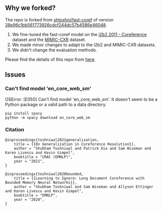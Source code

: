 ## Why we forked?
The repo is forked from [shtoshni/fast-coref](https://github.com/shtoshni/fast-coref) of version [38e96c1bb561773926cdcf244dc57b4586e46048](https://github.com/shtoshni/fast-coref/tree/38e96c1bb561773926cdcf244dc57b4586e46048).

1. We fine-tuned the fast-coref model on the [i2b2 2011 - Coreference](https://portal.dbmi.hms.harvard.edu/projects/n2c2-nlp/) dataset and the [MIMIC-CXR](https://physionet.org/content/mimic-cxr/2.0.0/) dataset.
2. We made minor changes to adapt to the i2b2 and MIMIC-CXR datasets.
3. We didn't change the evaluation methods.

Please find the details of this repo from [here](https://github.com/shtoshni/fast-coref).

## Issues

### Can't find model 'en_core_web_sm' 
OSError: [E050] Can't find model 'en_core_web_sm'. It doesn't seem to be a Python package or a valid path to a data directory.

```
pip install spacy
python -m spacy download en_core_web_sm
```

### Citation
```
@inproceedings{toshniwal2021generalization,
    title = {{On Generalization in Coreference Resolution}},
    author = "Shubham Toshniwal and Patrick Xia and Sam Wiseman and Karen Livescu and Kevin Gimpel",
    booktitle = "CRAC (EMNLP)",
    year = "2021",
}

@inproceedings{toshniwal2020bounded,
    title = {{Learning to Ignore: Long Document Coreference with Bounded Memory Neural Networks}},
    author = "Shubham Toshniwal and Sam Wiseman and Allyson Ettinger and Karen Livescu and Kevin Gimpel",
    booktitle = "EMNLP",
    year = "2020",
}
```